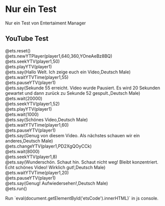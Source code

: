 <!--

import: https://raw.githubusercontent.com/fjangfaragesh/liaVideoSpeach/master/makros.md
script: https://raw.githubusercontent.com/fjangfaragesh/liaVideoSpeach/master/ets.js

author:   Fabian Bär
language: en
narrator: US English Male

-->

# Nur ein Test

Nur ein Test von Entertaiment Manager

## YouTube Test

<div id="player1"></div>

<!-- id="etsCode" -->
@ets.reset()  
@ets.newYTPlayer(player1,640,360,YOneAeBz8BQ)  
@ets.seekYTV(player1,50)  
@ets.playYTV(player1)  
@ets.say(Hallo Welt. Ich zeige euch ein Video,Deutsch Male)  
@ets.waitYTVTime(player1,55)  
@ets.pauseYTV(player1)  
@ets.say(Sekunde 55 erreicht. Video wurde Pausiert. Es wird 20 Sekunden gewartet und dann zurück zu Sekunde 52 gespult.,Deutsch Male)  
@ets.wait(20000)  
@ets.seekYTV(player1,52)  
@ets.playYTV(player1)  
@ets.wait(1000)  
@ets.say(Schönes Video,Deutsch Male)  
@ets.waitYTVTime(player1,60)  
@ets.pauseYTV(player1)  
@ets.say(Genug von diesem Video. Als nächstes schauen wir ein anderes,Deutsch Male)  
@ets.changeYTV(player1,PD2XgQOyCCk)  
@ets.wait(8000)  
@ets.seekYTV(player1,8)  
@ets.say(Wunderschön. Schaut hin. Schaut nicht weg! Bleibt konzentriert. Echt schönes Video! Wirklich gut!,Deutsch Male)  
@ets.waitYTVTime(player1,20)  
@ets.pauseYTV(player1)  
@ets.say(Genug! Aufwiedersehen!,Deutsch Male)  
@ets.run()


</textarea>
Run `eval(document.getElementById('etsCode').innerHTML)` in js console.
